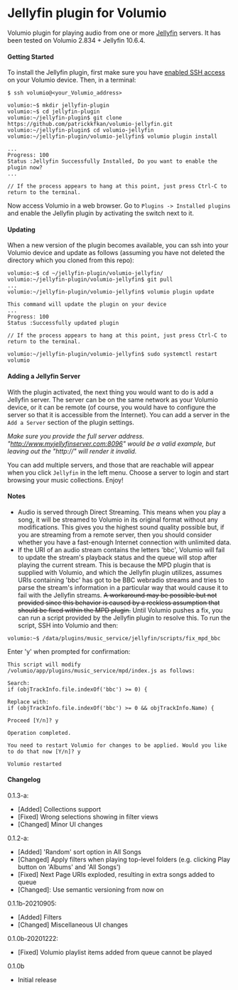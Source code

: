 # Jellyfin plugin for Volumio

Volumio plugin for playing audio from one or more [Jellyfin](https://jellyfin.org/) servers. It has been tested on Volumio 2.834 + Jellyfin 10.6.4.

#### Getting Started

To install the Jellyfin plugin, first make sure you have [enabled SSH access](https://volumio.github.io/docs/User_Manual/SSH.html) on your Volumio device. Then, in a terminal:

```
$ ssh volumio@<your_Volumio_address>

volumio:~$ mkdir jellyfin-plugin
volumio:~$ cd jellyfin-plugin
volumio:~/jellyfin-plugin$ git clone https://github.com/patrickkfkan/volumio-jellyfin.git
volumio:~/jellyfin-plugin$ cd volumio-jellyfin
volumio:~/jellyfin-plugin/volumio-jellyfin$ volumio plugin install

...
Progress: 100
Status :Jellyfin Successfully Installed, Do you want to enable the plugin now?
...

// If the process appears to hang at this point, just press Ctrl-C to return to the terminal.
```

Now access Volumio in a web browser. Go to ``Plugins -> Installed plugins`` and enable the Jellyfin plugin by activating the switch next to it.

#### Updating

When a new version of the plugin becomes available, you can ssh into your Volumio device and update as follows (assuming you have not deleted the directory which you cloned from this repo):

```
volumio:~$ cd ~/jellyfin-plugin/volumio-jellyfin/
volumio:~/jellyfin-plugin/volumio-jellyfin$ git pull
...
volumio:~/jellyfin-plugin/volumio-jellyfin$ volumio plugin update

This command will update the plugin on your device
...
Progress: 100
Status :Successfully updated plugin

// If the process appears to hang at this point, just press Ctrl-C to return to the terminal.

volumio:~/jellyfin-plugin/volumio-jellyfin$ sudo systemctl restart volumio
```

#### Adding a Jellyfin Server

With the plugin activated, the next thing you would want to do is add a Jellyfin server. The server can be on the same network as your Volumio device, or it can be remote (of course, you would have to configure the server so that it is accessible from the Internet). You can add a server in the ```Add a Server``` section of the plugin settings.


*Make sure you provide the full server address. "http://www.myjellyfinserver.com:8096" would be a valid example, but leaving out the "http://" will render it invalid.*

You can add multiple servers, and those that are reachable will appear when you click ```Jellyfin``` in the left menu. Choose a server to login and start browsing your music collections. Enjoy!

#### Notes

- Audio is served through Direct Streaming. This means when you play a song, it will be streamed to Volumio in its original format without any modifications. This gives you the highest sound quality possible but, if you are streaming from a remote server, then you should consider whether you have a fast-enough Internet connection with unlimited data.
- If the URI of an audio stream contains the letters 'bbc', Volumio will fail to update the stream's playback status and the queue will stop after playing the current stream. This is because the MPD plugin that is supplied with Volumio, and which the Jellyfin plugin utilizes, assumes URIs containing 'bbc' has got to be BBC webradio streams and tries to parse the stream's information in a particular way that would cause it to fail with the Jellyfin streams. ~~A workaround may be possible but not provided since this behavior is caused by a reckless assumption that should be fixed within the MPD plugin.~~ Until Volumio pushes a fix, you can run a script provided by the Jellyfin plugin to resolve this. To run the script, SSH into Volumio and then:

```
volumio:~$ /data/plugins/music_service/jellyfin/scripts/fix_mpd_bbc
```
Enter 'y' when prompted for confirmation:
```
This script will modify /volumio/app/plugins/music_service/mpd/index.js as follows:

Search:
if (objTrackInfo.file.indexOf('bbc') >= 0) {

Replace with:
if (objTrackInfo.file.indexOf('bbc') >= 0 && objTrackInfo.Name) {

Proceed [Y/n]? y

Operation completed.

You need to restart Volumio for changes to be applied. Would you like to do that now [Y/n]? y

Volumio restarted
```

#### Changelog

0.1.3-a:
- [Added] Collections support
- [Fixed] Wrong selections showing in filter views
- [Changed] Minor UI changes

0.1.2-a:
- [Added] 'Random' sort option in All Songs
- [Changed] Apply filters when playing top-level folders (e.g. clicking Play button on 'Albums' and 'All Songs')
- [Fixed] Next Page URIs exploded, resulting in extra songs added to queue
- [Changed]: Use semantic versioning from now on

0.1.1b-20210905:
- [Added] Filters
- [Changed] Miscellaneous UI changes

0.1.0b-20201222:
- [Fixed] Volumio playlist items added from queue cannot be played

0.1.0b
- Initial release
